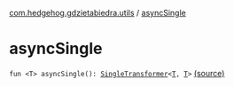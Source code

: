 [com.hedgehog.gdzietabiedra.utils](index.md) / [asyncSingle](./async-single.md)

# asyncSingle

`fun <T> asyncSingle(): `[`SingleTransformer`](http://reactivex.io/RxJava/javadoc/io/reactivex/SingleTransformer.html)`<`[`T`](async-single.md#T)`, `[`T`](async-single.md#T)`>` [(source)](https://github.com/asvid/GdzieTaBiedra/tree/master/app/src/main/java/com/hedgehog/gdzietabiedra/utils/RxUtils.kt#L14)